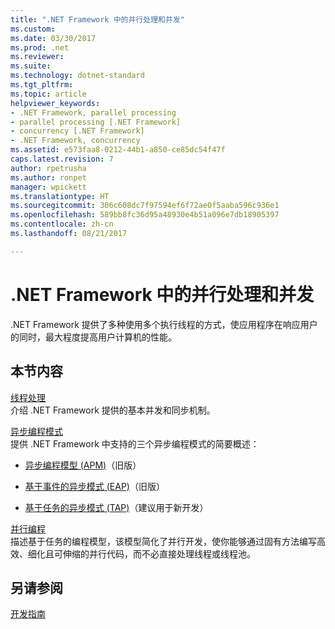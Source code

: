 ```yaml
---
title: ".NET Framework 中的并行处理和并发"
ms.custom: 
ms.date: 03/30/2017
ms.prod: .net
ms.reviewer: 
ms.suite: 
ms.technology: dotnet-standard
ms.tgt_pltfrm: 
ms.topic: article
helpviewer_keywords:
- .NET Framework, parallel processing
- parallel processing [.NET Framework]
- concurrency [.NET Framework]
- .NET Framework, concurrency
ms.assetid: e573faa8-0212-44b1-a850-ce85dc54f47f
caps.latest.revision: 7
author: rpetrusha
ms.author: ronpet
manager: wpickett
ms.translationtype: HT
ms.sourcegitcommit: 306c608dc7f97594ef6f72ae0f5aaba596c936e1
ms.openlocfilehash: 589bb8fc36d95a48930e4b51a096e7db18905397
ms.contentlocale: zh-cn
ms.lasthandoff: 08/21/2017

---
```

# <a name="parallel-processing-and-concurrency-in-the-net-framework"></a>.NET Framework 中的并行处理和并发
.NET Framework 提供了多种使用多个执行线程的方式，使应用程序在响应用户的同时，最大程度提高用户计算机的性能。  
  
## <a name="in-this-section"></a>本节内容  
 [线程处理](../../docs/standard/threading/index.md)  
 介绍 .NET Framework 提供的基本并发和同步机制。  
  
 [异步编程模式](../../docs/standard/asynchronous-programming-patterns/index.md)  
 提供 .NET Framework 中支持的三个异步编程模式的简要概述：  
  
-   [异步编程模型 (APM)](../../docs/standard/asynchronous-programming-patterns/asynchronous-programming-model-apm.md)（旧版）  
  
-   [基于事件的异步模式 (EAP)](../../docs/standard/asynchronous-programming-patterns/event-based-asynchronous-pattern-eap.md)（旧版）  
  
-   [基于任务的异步模式 (TAP)](../../docs/standard/asynchronous-programming-patterns/task-based-asynchronous-pattern-tap.md)（建议用于新开发）  
  
 [并行编程](../../docs/standard/parallel-programming/index.md)  
 描述基于任务的编程模型，该模型简化了并行开发，使你能够通过固有方法编写高效、细化且可伸缩的并行代码，而不必直接处理线程或线程池。  
  
## <a name="see-also"></a>另请参阅  
 [开发指南](../../docs/framework/development-guide.md)

